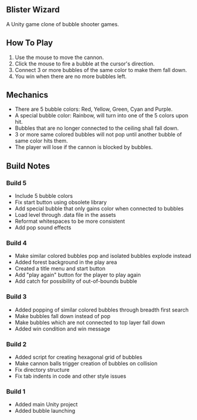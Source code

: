 Blister Wizard
------------
A Unity game clone of bubble shooter games.

How To Play
-----------
1. Use the mouse to move the cannon.
2. Click the mouse to fire a bubble at the cursor's direction.
3. Connect 3 or more bubbles of the same color to make them fall down.
4. You win when there are no more bubbles left.

Mechanics
---------
* There are 5 bubble colors: Red, Yellow, Green, Cyan and Purple.
* A special bubble color: Rainbow, will turn into one of the 5 colors upon hit.
* Bubbles that are no longer connected to the ceiling shall fall down.
* 3 or more same colored bubbles will not pop until another bubble of same color hits them.
* The player will lose if the cannon is blocked by bubbles.


Build Notes
-----------

### Build 5
* Include 5 bubble colors
* Fix start button using obsolete library
* Add special bubble that only gains color when connected to bubbles
* Load level through .data file in the assets
* Reformat whitespaces to be more consistent
* Add pop sound effects


### Build 4
* Make similar colored bubbles pop and isolated bubbles explode instead
* Added forest background in the play area
* Created a title menu and start button
* Add "play again" button for the player to play again
* Add catch for possibility of out-of-bounds bubble

### Build 3
* Added popping of similar colored bubbles through breadth first search
* Make bubbles fall down instead of pop
* Make bubbles which are not connected to top layer fall down
* Added win condition and win message


### Build 2
* Added script for creating hexagonal grid of bubbles
* Make cannon balls trigger creation of bubbles on collision
* Fix directory structure
* Fix tab indents in code and other style issues

### Build 1
* Added main Unity project
* Added bubble launching

